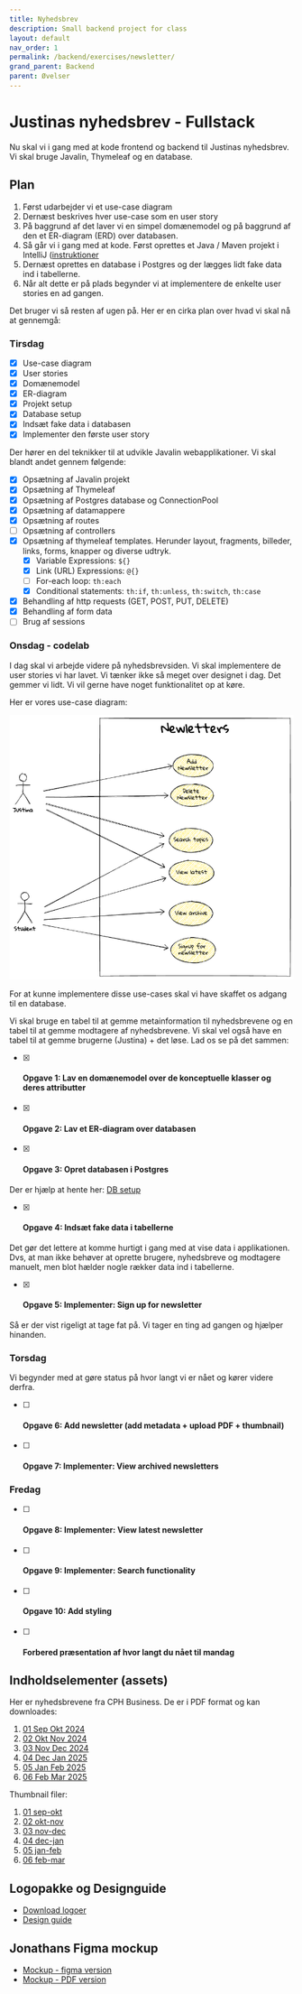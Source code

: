 ```yaml
---
title: Nyhedsbrev
description: Small backend project for class
layout: default
nav_order: 1
permalink: /backend/exercises/newsletter/
grand_parent: Backend
parent: Øvelser
---
```



# Justinas nyhedsbrev - Fullstack

Nu skal vi i gang med at kode frontend og backend til Justinas nyhedsbrev. Vi skal bruge Javalin, Thymeleaf og en database.

## Plan

1. Først udarbejder vi et use-case diagram
2. Dernæst beskrives hver use-case som en user story
3. På baggrund af det laver vi en simpel domænemodel og på baggrund af den et ER-diagram (ERD) over databasen.
4. Så går vi i gang med at kode. Først oprettes et Java / Maven projekt i IntelliJ ([instruktioner](../../toolbox/javalin/setup.md)
5. Dernæst oprettes en database i Postgres og der lægges lidt fake data ind i tabellerne.
6. Når alt dette er på plads begynder vi at implementere de enkelte user stories en ad gangen.

Det bruger vi så resten af ugen på. Her er en cirka plan over hvad vi skal nå at gennemgå:

### Tirsdag

- [x] Use-case diagram
- [x] User stories
- [x] Domænemodel
- [x] ER-diagram
- [x] Projekt setup
- [x] Database setup
- [x] Indsæt fake data i databasen
- [x] Implementer den første user story

Der hører en del teknikker til at udvikle Javalin webapplikationer. Vi skal blandt andet gennem følgende:

- [x] Opsætning af Javalin projekt
- [x] Opsætning af Thymeleaf
- [x] Opsætning af Postgres database og ConnectionPool
- [x] Opsætning af datamappere
- [x] Opsætning af routes
- [ ] Opsætning af controllers
- [x] Opsætning af thymeleaf templates. Herunder layout, fragments, billeder, links, forms, knapper og diverse udtryk.
  - [x] Variable Expressions: `${}`
  - [x] Link (URL) Expressions: `@{}`
  - [ ] For-each loop: `th:each`
  - [x] Conditional statements: `th:if`, `th:unless`, `th:switch`, `th:case`
- [x] Behandling af http requests (GET, POST, PUT, DELETE)
- [x] Behandling af form data
- [ ] Brug af sessions

### Onsdag - codelab

I dag skal vi arbejde videre på nyhedsbrevsiden. Vi skal implementere de user stories vi har lavet. Vi tænker ikke så meget over
designet i dag. Det gemmer vi lidt. Vi vil gerne have noget funktionalitet op at køre.

Her er  vores use-case diagram:

![UC diagram](./images/newsletter_usecase_diagram.png)

For at kunne implementere disse use-cases skal vi have skaffet os adgang til en database.

Vi skal bruge en tabel til at gemme metainformation til nyhedsbrevene og en tabel til at gemme modtagere af nyhedsbrevene.
Vi skal vel også have en tabel til at gemme brugerne (Justina) + det løse. Lad os se på det sammen:

- [x] #### Opgave 1: Lav en domænemodel over de konceptuelle klasser og deres attributter

- [x] #### Opgave 2: Lav et ER-diagram over databasen

- [x] #### Opgave 3: Opret databasen i Postgres

Der er hjælp at hente her: [DB setup](../../toolbox/javalin/javalin_how_to.md#3-how-to-add-a-database)

- [x] #### Opgave 4: Indsæt fake data i tabellerne

Det gør det lettere at komme hurtigt i gang med at vise data i applikationen. Dvs, at man ikke behøver at oprette brugere, nyhedsbreve og modtagere manuelt, men blot hælder nogle rækker data ind i tabellerne.

- [x] #### Opgave 5: Implementer: Sign up for newsletter

Så er der vist rigeligt at tage fat på. Vi tager en ting ad gangen og hjælper hinanden.

### Torsdag

Vi begynder med at gøre status på hvor langt vi er nået og kører videre derfra.

- [ ] #### Opgave 6: Add newsletter (add metadata + upload PDF + thumbnail)

- [ ] #### Opgave 7: Implementer: View archived newsletters

### Fredag

- [ ] #### Opgave 8: Implementer: View latest newsletter

- [ ] #### Opgave 9: Implementer: Search functionality

- [ ] #### Opgave 10: Add styling

- [ ] #### Forbered præsentation af hvor langt du nået til mandag

## Indholdselementer (assets)

Her er nyhedsbrevene fra CPH Business. De er i PDF format og kan downloades:

1. [01 Sep Okt 2024](../../frontend/exercises/docs/01_Nyhedsbrev_SepOkt_2024.pdf)
2. [02 Okt Nov 2024](../../frontend/exercises/docs/02_Nyhedsbrev_OktNov_2024.pdf)
3. [03 Nov Dec 2024](../../frontend/exercises/docs/03_Nyhedsbrev_NovDec_2024.pdf)
4. [04 Dec Jan 2025](../../frontend/exercises/docs/04_Nyhedsbrev_DecJan_2025.pdf)
5. [05 Jan Feb 2025](../../frontend/exercises/docs/05_Nyhedsbrev_JanFeb_2025.pdf)
6. [06 Feb Mar 2025](../../frontend/exercises/docs/06_Nyhedsbrev_FebMar_2025.pdf)

Thumbnail filer:

1. [01 sep-okt](./images/thumbs/01_thumb-sep-okt-2024.png)
2. [02 okt-nov](./images/thumbs/02_thumb-okt-nov-2024.png)
3. [03 nov-dec](./images/thumbs/03_thumb-nov-dec-2024.png)
4. [04 dec-jan](./images/thumbs/04_thumb-dec-jan-2025.png)
5. [05 jan-feb](./images/thumbs/05_thumb-jan-feb-2025.png)
6. [06 feb-mar](./images/thumbs/06_thumb-feb-mar-2025.png)

## Logopakke og Designguide

- [Download logoer](https://www.cphbusiness.dk/kontakt/pressekontakt#-download-logo-item)
- [Design guide](../../frontend/exercises/docs/cphbusiness-designguide_final.pdf)

## Jonathans Figma mockup

- [Mockup - figma version](https://www.figma.com/proto/6E5WdfpD38vt9BpcILebE6/Newsletter_CPHBusiness?page-id=0%3A1&node-id=1-2&p=f&viewport=51%2C-451%2C0.95&t=vswb6lRQgjTvXCsd-1&scaling=min-zoom&content-scaling=fixed)
- [Mockup - PDF version](./docs/Newsletter_CPHBusiness.pdf)
